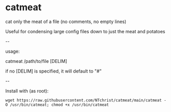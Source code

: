 # catmeat
cat only the meat of a file (no comments, no empty lines)

Useful for condensing large config files down to just the meat and potatoes

--

usage:

catmeat /path/to/file [DELIM]

if no [DELIM] is specified, it will default to "#"

--

Install with (as root):

```
wget https://raw.githubusercontent.com/NTchrist/catmeat/main/catmeat -O /usr/bin/catmeat; chmod +x /usr/bin/catmeat
```
